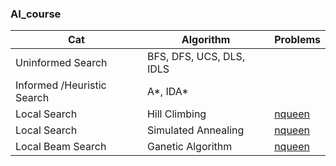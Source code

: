### AI_course

| Cat | Algorithm     |  Problems | 
|---------|---------------|-----------|
| Uninformed Search | BFS, DFS, UCS, DLS, IDLS |  |
| Informed /Heuristic Search |  A*, IDA* |  |
|    Local Search   | Hill Climbing | [nqueen](https://github.com/nsojib/AI_course/blob/master/hill_climb_nqueen.ipynb)     |
|    Local Search   | Simulated Annealing | [nqueen]( https://github.com/nsojib/AI_course/blob/master/simulated_annealing_nqueen.ipynb) |
|    Local Beam Search   | Ganetic Algorithm  | [nqueen](https://github.com/nsojib/AI_course/blob/master/ga_nqueen.ipynb) |
